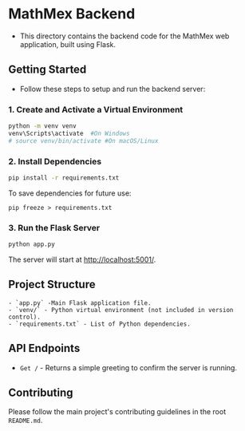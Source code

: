 # MathMex Backend

- This directory contains the backend code for the MathMex web application, built using Flask.

## Getting Started

- Follow these steps to setup and run the backend server:

### 1. Create and Activate a Virtual Environment

```sh
python -m venv venv
venv\Scripts\activate  #On Windows
# source venv/bin/activate #On macOS/Linux
```

### 2. Install Dependencies

```sh
pip install -r requirements.txt
```

To save dependencies for future use:

```
pip freeze > requirements.txt
```

### 3. Run the Flask Server

```sh
python app.py
```

The server will start at [http://localhost:5001/](http://localhost:5001/).

## Project Structure

    - `app.py` -Main Flask application file.
    - `venv/` - Python virtual environment (not included in version control).
    - `requirements.txt` - List of Python dependencies.

## API Endpoints

- `Get /` - Returns a simple greeting to confirm the server is running.

## Contributing

Please follow the main project's contributing guidelines in the root `README.md`.

